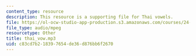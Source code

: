 ```yaml
---
content_type: resource
description: This resource is a supporting file for Thai vowels.
file: https://ol-ocw-studio-app-production.s3.amazonaws.com/courses/24-901-language-and-its-structure-i-phonology-fall-2010/c83cd7b218397654de36d876bb6f2670_thai_vow.mp3
file_type: audio/mpeg
resourcetype: Other
title: thai_vow.mp3
uid: c83cd7b2-1839-7654-de36-d876bb6f2670
---
```

